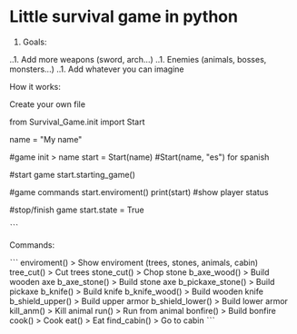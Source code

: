 # Little survival game in python

1. Goals:

..1. Add more weapons (sword, arch...)
..1. Enemies (animals, bosses, monsters...)
..1. Add whatever you can imagine
    

How it works:

Create your own file


from Survival_Game.init import Start

name = "My name"

#game init > name 
start = Start(name) #Start(name, "es") for spanish

#start game
start.starting_game()

#game commands
start.enviroment()
print(start) #show player status

#stop/finish game
start.state = True


ˋˋˋ

Commands:

ˋˋˋ
enviroment() > Show enviroment (trees, stones, animals, cabin)
tree_cut() > Cut trees
stone_cut() > Chop stone
b_axe_wood() > Build wooden axe
b_axe_stone() > Build stone axe
b_pickaxe_stone() > Build pickaxe
b_knife() > Build knife
b_knife_wood() > Build wooden knife
b_shield_upper() > Build upper armor
b_shield_lower() > Build lower armor
kill_anm() > Kill animal
run() > Run from animal
bonfire() > Build bonfire
cook() > Cook
eat() > Eat
find_cabin() > Go to cabin
ˋˋˋ
